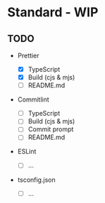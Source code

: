 # Standard - WIP

## TODO

- Prettier

  - [x] TypeScript
  - [x] Build (cjs & mjs)
  - [ ] README.md

- Commitlint

  - [ ] TypeScript
  - [ ] Build (cjs & mjs)
  - [ ] Commit prompt
  - [ ] README.md

- ESLint

  - [ ] ...

- tsconfig.json

  - [ ] ...
